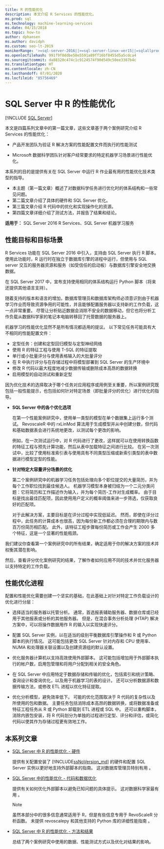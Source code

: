 ```yaml
---
title: R 的性能优化
description: 本文介绍 R Services 的性能优化。
ms.prod: sql
ms.technology: machine-learning-services
ms.date: 04/15/2018
ms.topic: how-to
author: dphansen
ms.author: davidph
ms.custom: seo-lt-2019
monikerRange: '>=sql-server-2016||>=sql-server-linux-ver15||=sqlallproducts-allversions'
ms.openlocfilehash: 991f9f0ddbe58e5591a89ff16bf8455d5a5cdca4
ms.sourcegitcommit: da88320c474c1c9124574f90d549c50ee3387b4c
ms.translationtype: HT
ms.contentlocale: zh-CN
ms.lasthandoff: 07/01/2020
ms.locfileid: "85756469"
---
```

# <a name="performance-tuning-for-r-in-sql-server"></a>SQL Server 中 R 的性能优化
 [!INCLUDE [SQL Server](../../includes/applies-to-version/sqlserver.md)]

本文是四篇系列文章中的第一篇文章，这些文章基于两个案例研究介绍 R Services 的性能优化：

- 产品开发团队为验证 R 解决方案的性能配置文件而执行的性能测试

- Microsoft 数据科学团队针对客户经常要求的特定机器学习场景进行性能优化。

本系列的目的是提供有关在 SQL Server 中运行 R 作业最有用的性能优化技术类型的指导。

+ 本主题（第一篇文章）概述了对数据科学任务进行优化时的体系结构和一些常见问题。
+ 第二篇文章介绍了具体的硬件和 SQL Server 优化。
+ 第三篇文章介绍 R 代码中的优化和实现操作化的资源。
+ 第四篇文章详细介绍了测试方法，并报告了结果和结论。

**适用于：** SQL Server 2016 R Services、SQL Server 机器学习服务

## <a name="performance-goals-and-targeted-scenarios"></a>性能目标和目标场景

R Services 功能在 SQL Server 2016 中引入，支持由 SQL Server 执行 R 脚本。 使用此功能时，R 运行时在独立于数据库引擎的进程中运行，但使用与 SQL server 交互的服务器资源和服务（如受信任的启动板）与数据库引擎安全地交换数据。

在 SQL Server 2017 中，宣布支持使用相同的体系结构运行 Python 脚本（将来还提供其他语言支持）。

随着支持的版本和语言的增加，数据库管理员和数据库架构师必须意识到由于机器学习作业而导致资源争用的可能性，并且能够配置服务器以支持新的工作负载，这一点非常重要。 尽管让分析贴近数据会消除不安全的数据移动，但它也将分析工作负载从数据科学家的笔记本电脑转移回了托管数据的服务器上。

机器学习的性能优化显然不是所有情况都适用的提议。 以下常见任务可能具有大不相同的性能配置文件：

- 定型任务：创建和定型回归模型与定型神经网络
- 使用 R 的特征工程与使用 T-SQL 的特征提取
- 单行或小批量评分与使用表格输入的大批量评分
- 在 R 中执行评分与在存储过程中将模型部署到 SQL Server 的生产环境中
- 修改 R 代码以最大程度地减少数据传输或删除成本高昂的数据转换
- 启用模型的自动测试和重新定型

因为优化技术的选择取决于哪个任务对应用程序或用例至关重要，所以案例研究既包括一般性能提示，也包括如何针对特定场景（即批量评分的优化）进行优化的指导。

+ **SQL Server 中的各个优化选项**

    在第一个性能案例研究中，使用单一类型的模型在单个数据集上运行多个测试。 RevoscaleR 中的 rxLinMod 算法用于生成模型并从中创建分数，但代码和基础数据表会进行系统地更改，以测试每个更改的影响。

    例如，在一次测试运行中，对 R 代码进行了更改，这样就可以在使用转换函数的特征工程与预先计算功能，然后从表中加载特征之间进行比较。 在另一次测试中，比较了使用标准索引表与使用具有不同类型压缩或新索引类型的表中数据进行模型定型的性能。

+ **针对特定大容量评分场景的优化**

    第二个案例研究中的机器学习任务包括处理向多个职位提交的大量简历，并为每个工作职位找到最佳候选人。 机器学习模型本身被归结为一个二元分类问题：它将简历和工作描述作为输入，并为每个简历-工作对生成概率。 由于目标是找出最佳匹配项，因此使用用户定义的概率阈值来进一步筛选，仅获取良好的匹配项。

    对于此解决方案，主要目标是在评分过程中实现低延迟。 然而，即使在评分过程中，此任务的计算成本也很高，因为每份新工作都必须在合理的期限内与数百万份简历相匹配。 此外，该特征工程步骤每份简历或工作会产生 2000 多个特征，这是一个显著的性能瓶颈。

我们建议你查看第一个案例研究中的所有结果，确定适用于你的解决方案的技术并权衡其潜在影响。

然后，查看评分优化案例研究的结果，了解作者如何应用不同的技术并优化服务器以支持特定的工作负载。

## <a name="performance-optimization-process"></a>性能优化进程

配置和性能优化需要创建一个坚实的基础，在此基础上对针对特定工作负载设计的优化进行分层：

- 选择适当的服务器以托管分析。 通常，首选报表辅助服务器、数据仓库或已经用于其他报表或分析的其他服务器。 但是，在混合事务分析处理 (HTAP) 解决方案中，可以将操作数据用作 R 的输入以实现快速评分。

- 配置 SQL Server 实例，以在适当的级别平衡数据库引擎操作和 R 或 Python 脚本的执行情况。 这可能包括更改 SQL Server 针对内存和 CPU 使用率、NUMA 和处理器关联设置以及创建资源组的默认设置。

- 优化服务器计算机以支持高效使用外部脚本。 这可能包括增加用于外部脚本执行的帐户数，启用包管理和将用户分配到相关的安全角色。

- 在 SQL Server 中应用特定于数据存储和传输的优化，包括索引和统计策略、查询设计和查询优化，以及用于机器学习的表的设计。 还可以分析数据源和数据传输方法，或修改 ETL 进程以优化特征提取。

- 优化分析模型，避免效率低下。 可能的优化范围取决于 R 代码的复杂性以及所使用的包和数据。 主要任务包括消除成本高昂的数据转换，或将数据准备或特征工程任务从 R 或 Python 卸载到 ETL 进程或 SQL 中。 还可以重构脚本，消除内嵌包安装，将 R 代码划分为单独的过程进行定型、评分和评估，或简化代码以使其作为存储过程更有效地工作。

## <a name="articles-in-this-series"></a>本系列文章

+ [SQL Server 中 R 的性能优化 - 硬件](../r/sql-server-configuration-r-services.md)

    提供有关配置安装了 [!INCLUDE[ssNoVersion_md](../../includes/ssnoversion-md.md)] 的硬件和配置 SQL Server 实例以更好地支持外部脚本的指南。 这对数据库管理员特别有用  。

+ [SQL Server 中的性能优化 - 代码和数据优化](../r/r-and-data-optimization-r-services.md)

    提供有关如何优化外部脚本以避免已知问题的具体提示。 这对数据科学家最有用  。

    > [!NOTE]
    > 虽然本部分中的很多信息通常适用于 R，但是有些信息专用于 RevoScaleR 分析函数。 未提供 revoscalepy 和其他支持的 Python 库的详细性能指南  。
    >

+ [SQL Server 中 R 的性能优化 - 方法和结果](../r/performance-case-study-r-services.md)

    总结了两个案例研究中使用的数据、性能测试方式以及优化对结果的影响。
